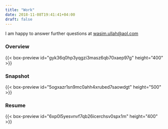 ```yaml
---
title: "Work"
date: 2018-11-08T19:41:41+04:00
draft: false
---
```


I am happy to answer further questions at wasim.ullah@aol.com

<h3> Overview </h3>
{{< box-preview id="gyk36q0hp3yqgzi3masz6qb70xaep97g" height="400" >}}

<h3> Snapshot </h3>
{{< box-preview id="5ogxazr1sn9mc0ahh4xrubed7saowdgt" height="500" >}}

<h3> Resume </h3>
{{< box-preview id="6xp0l5yesvnvf7qb26icerchsv0spx1m" height="400" >}}
